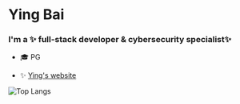 # Ying Bai
### I'm a ✨ full-stack developer & cybersecurity specialist✨ 
- 🎓 PG
<!-- - 🌱 [Ying's Blog](https://miranda-bai.github.io/ying-blog/) -->
- ✨ [Ying's website](https://ying-bai-personal-portfolio.netlify.app/)




![Top Langs](https://github-readme-stats.vercel.app/api/top-langs/?username=Miranda-Bai&hide=Jupyter%20Notebook&layout=compact&langs_count=10)
